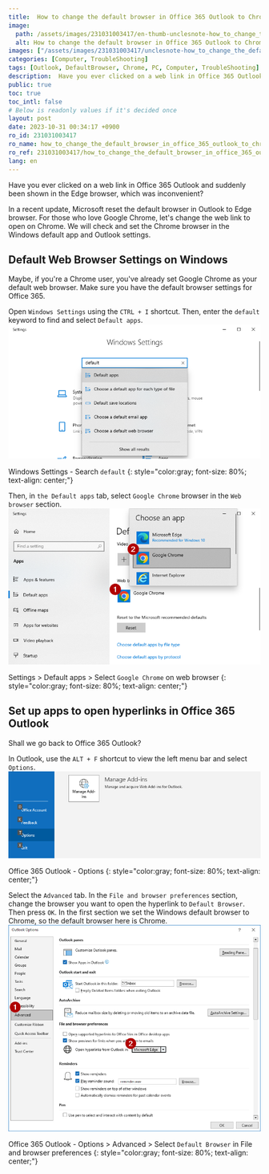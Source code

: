 ```yaml
---
title:  How to change the default browser in Office 365 Outlook to Chrome
image:
  path: /assets/images/231031003417/en-thumb-unclesnote-how_to_change_the_default_browser_in_office_365_outlook_to_chrome.png
  alt: How to change the default browser in Office 365 Outlook to Chrome
images: ["/assets/images/231031003417/unclesnote-how_to_change_the_default_browser_in_office_365_outlook_to_chrome-windows_settings-search_default.png", "/assets/images/231031003417/unclesnote-how_to_change_the_default_browser_in_office_365_outlook_to_chrome-settings_default_apps_select_google_chrome_on_web_browser.png", "/assets/images/231031003417/unclesnote-how_to_change_the_default_browser_in_office_365_outlook_to_chrome-office_365_outlook-options.png", "/assets/images/231031003417/unclesnote-how_to_change_the_default_browser_in_office_365_outlook_to_chrome-office_365_outlook-options_advanced_select_default_browser_in_file_and_browser_preferences.png"]
categories: [Computer, TroubleShooting]
tags: [Outlook, DefaultBrowser, Chrome, PC, Computer, TroubleShooting]
description:  Have you ever clicked on a web link in Office 365 Outlook and suddenly been shown in the Edge browser, which was inconvenient? In a recent update, Microsoft
public: true
toc: true
toc_intl: false
# Below is readonly values if it's decided once
layout: post
date: 2023-10-31 00:34:17 +0900
ro_id: 231031003417
ro_name: how_to_change_the_default_browser_in_office_365_outlook_to_chrome
ro_ref: 231031003417/how_to_change_the_default_browser_in_office_365_outlook_to_chrome
lang: en
---
```

Have you ever clicked on a web link in Office 365 Outlook and suddenly been shown in the Edge browser, which was inconvenient?  

In a recent update, Microsoft reset the default browser in Outlook to Edge browser. For those who love Google Chrome, let's change the web link to open on Chrome. We will check and set the Chrome browser in the Windows default app and Outlook settings.  
## Default Web Browser Settings on Windows
Maybe, if you're a Chrome user, you've already set Google Chrome as your default web browser. Make sure you have the default browser settings for Office 365.  

Open `Windows Settings` using the `CTRL + I` shortcut. Then, enter the `default` keyword to find and select `Default apps`.  
![Windows Settings - Search `default`](/assets/images/231031003417/unclesnote-how_to_change_the_default_browser_in_office_365_outlook_to_chrome-windows_settings-search_default.png)  

Windows Settings - Search `default`
{: style="color:gray; font-size: 80%; text-align: center;"}

Then, in `the Default apps` tab, select `Google Chrome` browser in the `Web browser` section.  
![Settings > Default apps > Select `Google Chrome` on web browser](/assets/images/231031003417/unclesnote-how_to_change_the_default_browser_in_office_365_outlook_to_chrome-settings_default_apps_select_google_chrome_on_web_browser.png)  

Settings > Default apps > Select `Google Chrome` on web browser
{: style="color:gray; font-size: 80%; text-align: center;"}

## Set up apps to open hyperlinks in Office 365 Outlook
Shall we go back to Office 365 Outlook?  

In Outlook, use the `ALT + F` shortcut to view the left menu bar and select `Options`.  
![Office 365 Outlook - Options](/assets/images/231031003417/unclesnote-how_to_change_the_default_browser_in_office_365_outlook_to_chrome-office_365_outlook-options.png)  

Office 365 Outlook - Options
{: style="color:gray; font-size: 80%; text-align: center;"}

Select the `Advanced` tab. In the `File and browser preferences` section, change the browser you want to open the hyperlink to `Default Browser`. Then press `OK`. In the first section we set the Windows default browser to Chrome, so the default browser here is Chrome.  
![Office 365 Outlook - Options > Advanced > Select `Default Browser` in File and browser preferences](/assets/images/231031003417/unclesnote-how_to_change_the_default_browser_in_office_365_outlook_to_chrome-office_365_outlook-options_advanced_select_default_browser_in_file_and_browser_preferences.png)  

Office 365 Outlook - Options > Advanced > Select `Default Browser` in File and browser preferences
{: style="color:gray; font-size: 80%; text-align: center;"}

